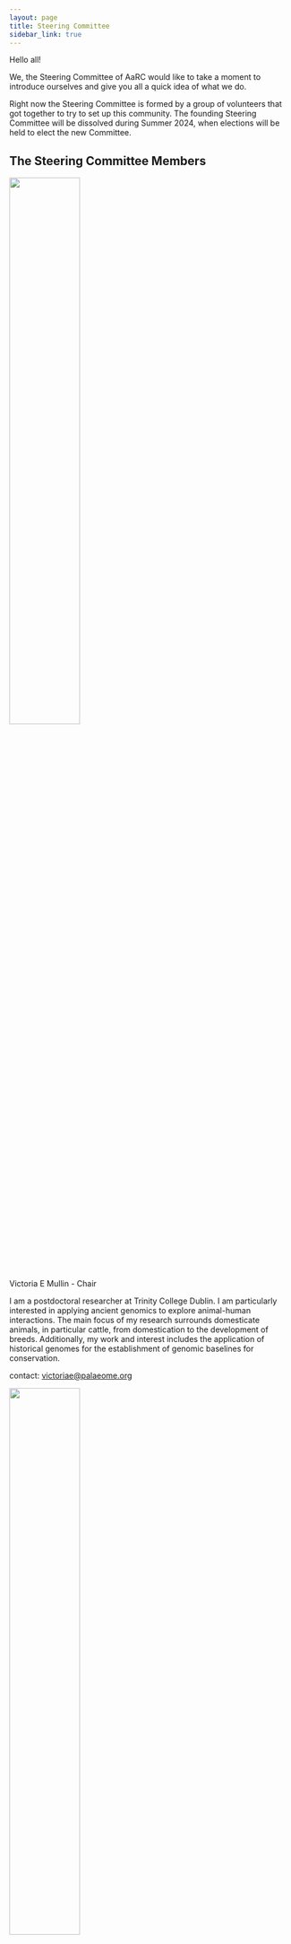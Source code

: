 ```yaml
---
layout: page
title: Steering Committee
sidebar_link: true
---
```



Hello all!

We, the Steering Committee of AaRC would like to take a moment to introduce ourselves and give you all a quick idea of what we do.

Right now the Steering Committee is formed by a group of volunteers that got together to try to set up this community. The founding Steering Committee will be dissolved during Summer  2024, when elections will be held to elect the new Committee. 


## The Steering Committee Members

<img src="/AaRC.github.io/assets/media/Mullin_Photo.jpg" class="center" width="50%" >

Victoria E Mullin - Chair

I am a postdoctoral researcher at Trinity College Dublin. I am particularly interested in applying ancient genomics to explore animal-human interactions. The main focus of my research surrounds domesticate animals, in particular cattle, from domestication to the development of breeds. Additionally, my work and interest includes the application of historical genomes for the establishment of genomic baselines for conservation.

contact: [victoriae@palaeome.org](mailto:victoriae@palaeome.org)  

<img src="/AaRC.github.io/assets/media/Pedro_foto.jpg" class="center" width="50%" >



Pedro Morell Miranda  (He/His) - Vice Chair, Social Media Team

I’m a PostDoctoral Researcher at the Ludwig-Maximillian University of Munich (LMU). While I work mostly on sheep domestication and posterior demographic history, I’m more widely interested in human-fauna interactions and how our presence and activities shape other species' evolution.  Out of work I love reading, playing the blues on one of my guitars and fencing with ancient swords.

contact: [Pedro.Morell@lmu.de](mailto:Pedro.Morell@lmu.de), [Twitter](https://twitter.com/genesandstuff),  [BlueSky](https://bsky.app/profile/hjorvik.bsky.social)

<img src="/AaRC.github.io/assets/media/214LauraVinasCaron.jpg" class="center" width="50%" >

Laura Viñas Caron - Secretary

I am a postdoctoral researcher at the Centre for Textile Research and Globe Institute, University of Copenhagen. I am interested in understanding the evolutionary journey of domesticated animals using ancient DNA and proteins. In particular, I am exploring the development of domestic sheep and wool production and also working on the species identification of animal artefacts (manuscripts, skins, fur, textiles). 

Contact: [laura@palaeome.org](mailto:laura@palaeome.org)

<img src="/AaRC.github.io/assets/media/Edana_photo.jpg" class="center" width="50%" >

Edana Lord - Treasurer

I am a Postdoctoral Researcher at the Centre for Palaeogenetics – a joint venture between Stockholm University and the Swedish Museum of Natural History. My research interests include using ancient DNA to understand the impact of past climate on primarily Arctic fauna. My current project is focussed on investigating the evolutionary history of collared lemmings over the Pleistocene. Outside of work, I enjoy walks along the coast, fika, and craft beer.
 
Contact: [edana.lord@zoologi.su.se](mailto:edana.lord@zoologi.su.se), [Twitter] (https://twitter.com/EdanaLord)


<img src="/AaRC.github.io/assets/media/Audrey_photo.png" class="center" width="50%" >

Audrey T. Lin (she/they) - Social Media Team, Engagement Team

I am a Gerstner Bioinformatics and Computational Biology Postdoctoral Scholar at the American Museum of Natural History in New York City. I utilize ancient biomolecules from archaeological and museum specimens and objects to answer diverse questions on human-mediated evolutionary processes – in other words, how humans have interacted with other animals in ways that have resulted in genomic, social, and cultural changes.

contact: [alin@amnh.org](mailto:alin@amnh.org), [Twitter](https://twitter.com/undeaddandy) 


<img src="/AaRC.github.io/assets/media/kevin_goat_portrait.jpg" class="center" width="50%" >

Kevin G Daly - Engagement Team

I am an Ad Astra Assistant Professor at the School of Agriculture and Food Science at UCD, Dublin. I am also a member of the Young Academy of Ireland. My research interests are in the domestication history of small ruminants and its consequences to domestic livestock, wild animals, and human society. In my spare time I watch movies with my dachshund Moose.

Contact: [kevin@palaeome.org](mailto:kevin@palaeome.org), [Twitter](https://twitter.com/GingerHowley),  [GitHub](https://kevingdaly.github.io/)


<img src="/AaRC.github.io/assets/media/Stephanie_photo.jpg" class="center" width="50%" >

Stephanie Dolenz (she/her) - Engagement Team and Safety Office Liaison

I am a PhD student at the Centre for Palaeogenetics, Stockholm University. I am interested in the use of ancient DNA to study the effect of climate change and past peoples on biodiversity throughout time. For my PhD research I am analyzing ancient DNA from sediments in order to reconstruct ecological communities and examine how past climate events impacted plant and animal communities over the past 450,000 years. I am also working on a project exploring Pleistocene species found in a cave in Oaxaca, Mexico. In my free time, I like to play Dungeons and Dragons, knit, hike, cave, and cuddle with my adorable cat named Pip. 

contact: [stephanie.dolenz@geo.su.se](mailto:stephanie.dolenz@geo.su.se), [GitHub](https://github.com/sdolenz)



<img src="/AaRC.github.io/assets/media/Anders_foto.jpeg" class="center" width="50%" >

Anders Bergström - Metadata Working Group

I am a group leader in the School of Biological Sciences at the University of East Anglia, Norwich, UK. I am interested in the evolution and diversity of wild and domesticated animals, and the multitude of ways in which human societies have influenced these throughout prehistory and in the present day. My primary research projects currently concern dogs, wolves and red foxes, and I also maintain an interest in human population history.

contact: [a.bergstrom@uea.ac.uk](mailto:a.bergstrom@uea.ac.uk), [Twitter](https://twitter.com/andersbrgstrm)

## Roles:

**Management team**: formed by the chair and the secretary. Responsible for ensuring the committee functions smoothly and achieves its goals.

- **Chair**: leads meetings, sets agendas, moderates discussions and delegates tasks to volunteer members. It represents AaRC in any official meetings or interviews. They are also responsible for having an overview of the various initiatives by maintaining a close communication with the treasurer, social media and engagement teams. Allows for discussion around long-term topics, needs to be forward thinking on this end. In case they cannot fullfil partly or completely their duties, the Vice-Chair will take care of them. 

- **Secretary**: Takes meeting minutes, sends them out via Slack when they are ready, makes sure that assignments are noted. Organisational responsibilities (ie keeping google docs in order, annotating the minutes with required links, possibly doing same for the agenda ahead of time).

**Treasurer team**

The treasurer team is responsible for managing the funds, for the communication related to funds and responsible for allocating funding to initiatives by serving as a line of communication between the organising committees and the Steering Committee. The treasurer team is also responsible to collect funds as well as finding grant opportunities to continue to fund AaRC initiatives.

**Social media team**

The social media team is responsible for the outreach of the community, by tweeting, emailing as well as updating the website. Social media officers will announce new initiatives, conferences, papers and jobs that are relevant for AaRC. 

**Engagement team**

The engagement officers are responsible for coming up with new initiatives (projects, summer schools, outreach activities, etc.) and propose them to the community. They will also oversee ongoing initiatives and provide support for them to reach their goals. They will ensure that the initiatives are known in the community, as well as outside the community together with the media team. The engagement officers also suggests potential funding sources for the initiatives, by engaging with the treasurer team.
